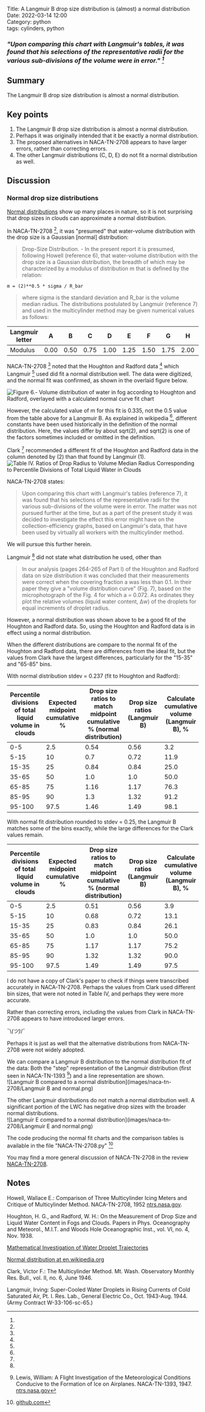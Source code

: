Title: A Langmuir B drop size distribution is (almost) a normal distribution   
Date: 2022-03-14 12:00  
Category: python  
tags: cylinders, python  

### _"Upon comparing this chart with Langmuir's tables, it was found that his selections of the representative radii for the various sub-divisions of the volume were in error." [^1]_  

## Summary  

The Langmuir B drop size distribution is almost a normal distribution.

## Key points  

1. The Langmuir B drop size distribution is almost a normal distribution.  
2. Perhaps it was originally intended that it be exactly a normal distribution.
3. The proposed alternatives in NACA-TN-2708 appears to have larger errors, rather than correcting errors.
4. The other Langmuir distributions (C, D, E) do not fit a normal distribution as well.

## Discussion

### Normal drop size distributions

[Normal distributions](https://en.wikipedia.org/wiki/Normal_distribution) show up many places in nature, 
so it is not surprising that drop sizes in clouds can approximate a normal distribution.  

In NACA-TN-2708 [^1], it was "presumed" that water-volume distribution with the
drop size is a Gaussian [normal] distribution:

> Drop-Size Distribution. - In the present report it is presumed,
following Howell (reference 6), that water-volume distribution with the
drop size is a Gaussian distribution, the breadth of which may be characterized 
by a modulus of distribution m that is defined by the relation:  

    m = (2)**0.5 * sigma / R_bar  

> where sigma is the standard deviation and R_bar is the volume median radius.
The distributions postulated by Langmuir (reference 7) and used in the
multicylinder method may be given numerical values as follows:

|Langmuir letter |A   |B   |C   |D   |E   |F   |G   |H   |J  |
|----------------|----|----|----|----|----|----|----|----|---|
|Modulus         |0.00|0.50|0.75|1.00|1.25|1.50|1.75|2.00|2.5|

NACA-TN-2708 [^1] noted that the Houghton and Radford data [^2] which Langmuir [^3] used did fit a normal distribution well. 
The data were digitized, and the normal fit was confirmed, as shown in the overlaid figure below.

![Figure 6.- Volume distribution of water in fog according to Houghton and Radford, overlayed with a calculated normal curve fit chart](images/naca-tn-2708/NACA-TN-2708_overlay.png)

However, the calculated value of m for this fit is 0.335, not the 0.5 value from the table above for a Langmuir B. 
As explained in wikipedia [^4], different constants have been used historically in the definition of the normal distribution. 
Here, the values differ by about sqrt(2), and sqrt(2) is one of the factors sometimes included or omitted in the definition. 

Clark [^5] recommended a different fit of the Houghton and Radford data in the column denoted by (2) than that found by Langmuir (1).  
![Table IV. Ratios of Drop Radius to Volume Median Radius Corresponding to Percentile Divisions of Total Liquid Water in Clouds](images/naca-tn-2708/table_iv_corrected_distrbutions.png) 

NACA-TN-2708 states:
> Upon
comparing this chart with Langmuir's tables (reference 7), it was found
that his selections of the representative radii for the various sub-divisions 
of the volume were in error. The matter was not pursued further at the time, 
but as a part of the present study it was decided to
investigate the effect this error might have on the collection-efficiency
graphs, based on Langmuir's data, that have been used by virtually all
workers with the multicylinder method.

We will pursue this further herein. 

Langmuir [^6] did not state what distribution he used, other than 

> In our analysis (pages 264-265 of Part I) of the Houghton and Radford data
on size distribution it was concluded that their measurements were correct
when the covering fraction a was less than 0.1. In their paper they give a "volume
distribution curve" (Fig. 7), based on the microphotograph of the Fig. 4 for
which a = 0.072. As ordinates they plot the relative volumes (liquid water
content, Δw) of the droplets for equal increments of droplet radius.

However, a normal distribution was shown above to be a good fit of the Houghton and Radford data. 
So, using the Houghton and Radford data is in effect using a normal distribution. 

When the different distributions are compare to the normal fit of the Houghton and Radford data, 
there are differences from the ideal fit, but the values from Clark have the largest differences, 
particularly for the "15-35" and "65-85" bins. 

With normal distribution stdev = 0.237 (fit to Houghton and Radford):

| Percentile divisions of total liquid volume in clouds | Expected midpoint cumulative % | Drop size ratios to match midpoint cumulative % (normal distribution) | Drop size ratios (Langmuir B) | Calculate cumulative volume (Langmuir B), % | Drop size ratios (Clark) | Calculate cumulative volume (Clark), % |
|-------------------------------------------------------|--------------------------------|-----------------------------------------------------------------------|-------------------------------|---------------------------------------------|--------------------------|----------------------------------------|
| 0-5                                                   | 2.5                            | 0.54                                                                  | 0.56                          | 3.2                                         | 0.53                     | 2.4                                    |
| 5-15                                                  | 10                             | 0.7                                                                   | 0.72                          | 11.9                                        | 0.69                     | 9.5                                    |
| 15-35                                                 | 25                             | 0.84                                                                  | 0.84                          | 25.0                                        | 0.91                     | 35.2                                   |
| 35-65                                                 | 50                             | 1.0                                                                   | 1.0                           | 50.0                                        | 1.0                      | 50.0                                   |
| 65-85                                                 | 75                             | 1.16                                                                  | 1.17                          | 76.3                                        | 1.09                     | 64.8                                   |
| 85-95                                                 | 90                             | 1.3                                                                   | 1.32                          | 91.2                                        | 1.31                     | 90.5                                   |
| 95-100                                                | 97.5                           | 1.46                                                                  | 1.49                          | 98.1                                        | 1.47                     | 97.6                                   |

With normal fit distribution rounded to stdev = 0.25, the Langmuir B matches some of the bins exactly, 
while the large differences for the Clark values remain.

| Percentile divisions of total liquid volume in clouds | Expected midpoint cumulative % | Drop size ratios to match midpoint cumulative % (normal distribution) | Drop size ratios (Langmuir B) | Calculate cumulative volume (Langmuir B), % | Drop size ratios (Clark) | Calculate cumulative volume (Clark), % |
|-------------------------------------------------------|--------------------------------|-----------------------------------------------------------------------|-------------------------------|---------------------------------------------|--------------------------|----------------------------------------|
| 0-5                                                   | 2.5                            | 0.51                                                                  | 0.56                          | 3.9                                         | 0.53                     | 3.0                                    |
| 5-15                                                  | 10                             | 0.68                                                                  | 0.72                          | 13.1                                        | 0.69                     | 10.7                                   |
| 15-35                                                 | 25                             | 0.83                                                                  | 0.84                          | 26.1                                        | 0.91                     | 35.9                                   |
| 35-65                                                 | 50                             | 1.0                                                                   | 1.0                           | 50.0                                        | 1.0                      | 50.0                                   |
| 65-85                                                 | 75                             | 1.17                                                                  | 1.17                          | 75.2                                        | 1.09                     | 64.1                                   |
| 85-95                                                 | 90                             | 1.32                                                                  | 1.32                          | 90.0                                        | 1.31                     | 89.3                                   |
| 95-100                                                | 97.5                           | 1.49                                                                  | 1.49                          | 97.5                                        | 1.47                     | 97.0                                   |

I do not have a copy of Clark's paper to check if things were transcribed accurately in NACA-TN-2708. 
Perhaps the values from Clark used different bin sizes, that were not noted in Table IV, 
and perhaps they were more accurate.

Rather than correcting errors, including the values from Clark in NACA-TN-2708 appears to have introduced larger errors.

¯\\_(ツ)_/¯

Perhaps it is just as well that the alternative distributions from NACA-TN-2708 were not widely adopted.

We can compare a Langmuir B distribution to the normal distribution fit of the data:
Both the "step" representation of the Langmuir distribution (first seen in NACA-TN-1393 [^7]) 
and a line representation are shown.  
![Langmuir B compared to a normal distribution](images/naca-tn-2708/Langmuir B and normal.png)

The other Langmuir distributions do not match a normal distribution well. 
A significant portion of the LWC has negative drop sizes with the broader normal distributions.  
![Langmuir E compared to a normal distribution](images/naca-tn-2708/Langmuir E and normal.png)

The code producing the normal fit charts and the comparison tables is available in the file "NACA-TN-2708.py" [^8]

You may find a more general discussion of NACA-TN-2708 in the review [NACA-TN-2708]({filename}NACA-TN-2708.md). 

## Notes  

[^1]: 
Howell, Wallace E.: Comparison of Three Multicylinder Icing Meters and Critique of Multicylinder Method. NACA-TN-2708, 1952 [ntrs.nasa.gov](https://ntrs.nasa.gov/citations/19810068732).  
[^2]: 
Houghton, H. G., and Radford, W. H.: On the Measurement of Drop Size and Liquid Water Content in Fogs and Clouds. Papers in Phys. Oceanography and Meteorol., M.I.T. and Woods Hole Oceanographic Inst., vol. VI, no. 4, Nov. 1938.  
[^3]: 
[Mathematical Investigation of Water Droplet Trajectories]({filename}Mathematical%20Investigation%20of%20Water%20Droplet%20Trajectories.md)  
[^4]:
[Normal distribution at en.wikipedia.org](https://en.wikipedia.org/wiki/Normal_distribution#Standard_normal_distribution)  
[^5]:
Clark, Victor F.: The Multicylinder Method. Mt. Wash. Observatory Monthly Res. Bull., vol. II, no. 6, June 1946.  
[^6]:
Langmuir, Irving: Super-Cooled Water Droplets in Rising Currents of Cold Saturated Air, Pt. I. Res. Lab., General Electric Co., Oct. 1943-Aug. 1944. (Army Contract W-33-106-sc-65.)  
[^7]: Lewis, William: A Flight Investigation of the Meteorological Conditions Conducive to the Formation of Ice on Airplanes. NACA-TN-1393, 1947. [ntrs.nasa.gov](https://ntrs.nasa.gov/citations/19930082038)
[^8]: [github.com](https://github.com/icinganalysis/icinganalysis.github.io)  
